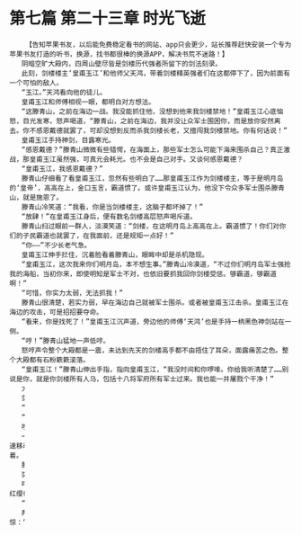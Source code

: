 # 第七篇 第二十三章 时光飞逝
        【告知苹果书友，以后能免费稳定看书的网站、app只会更少，站长推荐赶快安装一个专为苹果书友打造的听书，换源，找书都很棒的换源APP，解决书荒不迷路！】
       阴暗空旷大殿内，四周山壁尽皆是剑楼历代强者所留下的剑法刻录。
       此刻，剑楼楼主‘皇甫玉江’和他师父天鸿，带着剑楼精英强者们在这都停下了，因为前面有一个可怕的敌人。
       “玉江。”天鸿看向他的徒儿。
       皇甫玉江和师傅相视一眼，都明白对方想法。
       “这滕青山，之前在海边一战。我没能抓住他，没想到他来我剑楼禁地！”皇甫玉江心底恼怒，目光发寒，怒声喝道，“滕青山，之前在海边，我并没让众军士围困你，而是放你安然离去。你不感恩戴德就罢了，可却没想到反而杀我剑楼长老，又擅闯我剑楼禁地。你有何话说！”
       皇甫玉江手持神剑，目露寒光。
       “感恩戴德？”滕青山微微有些错愕，在海面上，那些军士怎么可能下海来围杀自己？真正激战，那皇甫玉江虽然强，可真元会耗光。也不会是自己对手。又谈何感恩戴德？
       “皇甫玉江，我感恩戴德？”
       滕青山仔细看了看皇甫玉江，忽然有些明白了……那皇甫玉江作为剑楼楼主，等于是明月岛的‘皇帝’，高高在上，金口玉言，霸道惯了。或许皇甫玉江认为，他没下令众多军士围杀滕青山，就是施恩了。
       滕青山冷笑道：“我看，你是当剑楼楼主，这脑子都坏掉了！”
       “放肆！”在皇甫玉江身后，便有数名剑楼高层怒声喝斥道。
       滕青山扫过眼前一群人，淡漠笑道：“剑楼，在这明月岛上高高在上。霸道惯了！你们对你们的子民霸道也就罢了，在我面前，还是规矩一点好！”
       “你——”不少长老气急。
       皇甫玉江伸手拦住，沉着脸看着滕青山，眼眸中却是杀机隐现。
       “皇甫玉江，这次我来你们明月岛，本不想生事。”滕青山冷漠道，“不过你们明月岛军士强抢我的海船，当初你来，即使明知是军士不对，也依旧要抓我回你剑楼受惩。够霸道，够霸道啊！”
       “可惜，你实力太弱，无法抓我！”
       滕青山很清楚，若实力弱，早在海边自己就被军士围杀。或者被皇甫玉江击杀。皇甫玉江在海边的攻击，可是招招要夺命。
       “看来，你是找死了！”皇甫玉江沉声道，旁边他的师傅‘天鸿’也是手持一柄黑色神剑站在一侧。
       “哼！”滕青山猛地一声低哼。
       怒哼声令整个大殿都是一震，未达到先天的剑楼高手都不由捂住了耳朵，面露痛苦之色。整个大殿都有石粉簌簌滚落。
       “皇甫玉江！”滕青山伸出手指，指向皇甫玉江，“我没时间和你啰嗦。你给我听清楚了……别说是你，就是你剑楼所有人马，包括十八将军府所有军士过来。我也能一并屠戮个干净！”
       大殿内剑楼不少人听的心底一颤。
       剑楼所有高手，十八将军府所有军队？
       “不想死，就都滚远点。”滕青山冷声道。
       “狂妄！”皇甫玉江冷声一喝。
       嗖！嗖！
       一身白袍的皇甫玉江，和一身灰色长袍的天鸿，二人一左一右瞬间穿过彼此五丈多距离，极速移动，凭空产生两道狂风，狂风掀起了大殿内不少石粉灰尘。后方的人马一个个睁大眼睛看着。
       滕青山平静看着这一幕，两道剑光在他瞳孔中急剧放大。
       突然，他动了！
       呼~~~银色的轮回枪划过一道奇幻玄妙轨迹，隐隐有土黄色光芒在轨迹周围流动，那猩红的红缨也幻化成迷蒙的红光。
       “锵！”“锵！”
       两柄神剑一前一后同时被格挡开！天鸿大惊失色，连皇甫玉江的冷峻脸上也露出一丝震惊：“我和师傅联手，他竟然都能轻易挡下。他的防御枪法，竟然比我的剑法更强！”之前虽然交手。
       可是，皇甫玉江只知道，他攻不破滕青山的防御枪法。却不知，滕青山防御枪法到底厉害到何等层次。
       “不自量力！”
       那冷喝声回荡在大殿中，两道急剧旋转的枪影，一前一后，几乎是同时刺向皇甫玉江和天鸿。“啊~~~”皇甫玉江发出一声怒吼，似乎想要拼命挡住那枪影。
       可是，没用！
       “噗哧！”“噗哧！”
       两声枪头刺穿血肉的声音，清晰入耳。
       形意五行枪——毒龙钻！
       “啊~~”压低的痛苦声音响起，皇甫玉江和他师傅‘天鸿’二人都是连退数步，脸上满是惊恐之色，不敢相信地看着滕青山。一身白袍的皇甫玉江，此刻白袍上却满是血迹。特别是右肩部位，一个狰狞地血窟窿，贯穿了肩部。
       而他师傅‘天鸿’的右肩部，也是一个血窟窿。
       “怎么可能？”
       “一个照面，就击败楼主和老楼主？”
       “不可能！”
       在一旁观看到这一幕的剑楼高层们一个个神经质地摇头，眼睛都是瞪得滚圆，嘴里无意识地说着各种话。根本无法接受眼前这一幕！因为他们清楚，如果一个超级强者，能够一招轻易击败剑楼楼主和老楼主。
       那——
       这个人，在明月岛上将无人能敌！甚至于完全能毁掉剑楼，建立一股统一明月岛的势力。
       剑楼的这些高层们惊恐惊怒，而老楼主‘天鸿’却是沉默着，他身侧的皇甫玉江，反应却比较大。
       “怎么会……这才一天，昨天还……”皇甫玉江不愿接受，昨天，他还能抗住滕青山的攻击枪法。
       可今天，滕青山的枪法，不管是威力还是速度，都快了一大截！
       “皇甫玉江！”冷漠声音响起。
       皇甫玉江连抬头看去，不单单是他，整个大殿中聚集的剑楼高层们都盯着说话的人——那个恶魔般存在的人！他们都注意到那杆银色长枪，枪尖黑的发亮，血迹顺着枪尖流到红缨上，被殷红的红缨完全吸干。
       “如果你不甘心，大可以让剑楼所有人过来，甚至于可以派遣军队。”滕青山看向他。
       不甘心？
       他是不甘心，可是敢说吗？
       此刻的皇甫玉江明白，单单对手之前展露的那一手枪法，可以在片刻将大殿内所有人斩杀。之前，对方只是刺穿自己肩膀而没杀自己，已经很给面子了。
       “你在这要干什么？”皇甫玉江沉声道。
       “神仙玉璧所在洞穴，我会在这静修。”滕青山淡笑道，“我在这，不允许任何人打扰。”
       “可以。我希望你不要破坏神仙玉璧。”皇甫玉江说道。
       滕青山淡笑点头：“当然不会！你们都可以退了。”
       “你在这静修，我保证明月岛不会有任何人来打扰。只希望你遵守你的诺言，不破坏神仙玉璧。”皇甫玉江微微躬身，随后转身便走，“我们走！”没其他二话，这皇甫玉江立即带着所有人立即离去。
       禁地洞府外的山路上，一大群人都聚集在这。
       “楼主，我们现在该怎么办？”剑楼高层们心都乱了。
       “能怎么办？”皇甫玉江眉头一皱，“从今天起，遵守之前说的，不允许任何人来打扰这滕青山。从今天起，我会住在这禁地旁。”
       皇甫玉江转头看向禁地洞府，心中默默道：“只希望这滕青山，早点离开明月岛！”
       若不离开明月岛，明月岛地位最高的，就是滕青山，而非他们了。他们也要每天提心吊胆。
       ******
       洞穴内。
       滕青山手持着轮回枪，步入那天然洞穴中。
       “滕大哥，那些人不会再来吧。”李珺担心道。
       “放心。”滕青山淡笑道，“皇甫玉江他们这种人，习惯高高在上，如同皇帝！所以之前对我们霸道，想杀谁就杀谁。可是，当他发现，我远远比强时，根本无法反抗时。他就会很乖巧，我都没去要杀他，他怎敢再来惹我！”
       前世作为一个杀手，七岁就受地狱磨练。今生，也是在乱世中。
       滕青山并无菩萨心肠。
       在他眼里，有必杀之人，如仇人。也有该杀之人，如别人想杀他，滕青山也会毫不留情。如北镇十万大军。也有可杀可不杀的，像剑楼的人。初入禁地洞府，滕青山一开始是避免消息外漏。加上四个看守长老出手也够狠，显然杀过不少人，滕青山也就一并解决。
       后来，发现神仙玉璧。知道要在这呆上一段时间。
       滕青山也就在公开，对付那剑楼强者！不过他没杀……避免引起不必要的动静。
       安安稳稳闭关结束，自己就可以离开了。
       “短短一天静修感悟，就令我《水行之拳》悟出第二招！令‘毒龙钻’威力也倍增，轻易解决对手。”滕青山看着那面神仙玉璧，他是防御强，攻击弱。《水行之拳》略微提高，毒龙钻威力就立即激增。
       “从今天起，安心闭关。”
       滕青山便开始在这天然洞穴中，长期闭关。每天十二个时辰，其中六个时辰，滕青山去感受剑道意境。这个时候，李珺会守护在一旁。而另外六个时辰，滕青山会静修，将领悟的剑道中水行意境，融入《水行之拳》。
       时间流逝……
       剑楼中的高手们也是翘首期盼，希望这尊魔神早点离开。
       一天，两天，三天……
       一个月，两个月，三个月……
       滕青山完全沉浸在修炼中，甚至于每天都没时间和李珺说话。只有十天半月一次吃饭，才会聊两句。不过李珺却是一直默默守护着，没丝毫怨言。长期闭关，滕青山对《水行之拳》的领悟，也以惊人的速度，不断提升着……
       ……
       更新完毕，番茄说些话。
       《九鼎记》这本书，有不少人说写的不好。番茄也感到压力，不过，最近的更新番茄自认为很认真，也很不错。番茄需要大家的鼓励和建议，有鼓励，番茄会很有力量。至于说垃圾的话，大家就少说一点吧。看了，真的会让人很泄气的。
       还有大家说滕青山性格什么的，千万别认为滕青山是一个大好人。番茄从未说他是多么善良的好人。
       前世七岁就厮杀中成长，今生所处更是乱世。
       杀人！对滕青山就好像喝水一般简单。他心中有着他的一杆秤，什么人该杀，什么人不该杀！
       希望别将滕青山当成‘真善美’典型。
       还有，番茄再拉拉月票。现在月票真的比较少，比第一少了一千多票，第三也快赶上来了。番茄希望喜欢滕青山的，喜欢《九鼎记》的，喜欢番茄的，点击下面‘推荐月票支持作者’，支持一下番茄！
       谢谢！（未完待续）
       【告知苹果书友，以后能免费稳定看书的网站、app只会更少，站长推荐赶快安装一个专为苹果书友打造的听书，换源，找书都很棒的换源APP，解决书荒不迷路！】